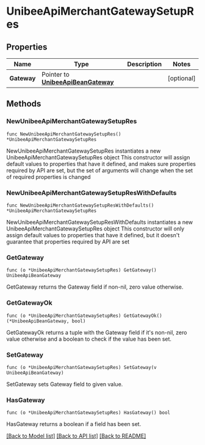 # UnibeeApiMerchantGatewaySetupRes

## Properties

Name | Type | Description | Notes
------------ | ------------- | ------------- | -------------
**Gateway** | Pointer to [**UnibeeApiBeanGateway**](UnibeeApiBeanGateway.md) |  | [optional] 

## Methods

### NewUnibeeApiMerchantGatewaySetupRes

`func NewUnibeeApiMerchantGatewaySetupRes() *UnibeeApiMerchantGatewaySetupRes`

NewUnibeeApiMerchantGatewaySetupRes instantiates a new UnibeeApiMerchantGatewaySetupRes object
This constructor will assign default values to properties that have it defined,
and makes sure properties required by API are set, but the set of arguments
will change when the set of required properties is changed

### NewUnibeeApiMerchantGatewaySetupResWithDefaults

`func NewUnibeeApiMerchantGatewaySetupResWithDefaults() *UnibeeApiMerchantGatewaySetupRes`

NewUnibeeApiMerchantGatewaySetupResWithDefaults instantiates a new UnibeeApiMerchantGatewaySetupRes object
This constructor will only assign default values to properties that have it defined,
but it doesn't guarantee that properties required by API are set

### GetGateway

`func (o *UnibeeApiMerchantGatewaySetupRes) GetGateway() UnibeeApiBeanGateway`

GetGateway returns the Gateway field if non-nil, zero value otherwise.

### GetGatewayOk

`func (o *UnibeeApiMerchantGatewaySetupRes) GetGatewayOk() (*UnibeeApiBeanGateway, bool)`

GetGatewayOk returns a tuple with the Gateway field if it's non-nil, zero value otherwise
and a boolean to check if the value has been set.

### SetGateway

`func (o *UnibeeApiMerchantGatewaySetupRes) SetGateway(v UnibeeApiBeanGateway)`

SetGateway sets Gateway field to given value.

### HasGateway

`func (o *UnibeeApiMerchantGatewaySetupRes) HasGateway() bool`

HasGateway returns a boolean if a field has been set.


[[Back to Model list]](../README.md#documentation-for-models) [[Back to API list]](../README.md#documentation-for-api-endpoints) [[Back to README]](../README.md)



